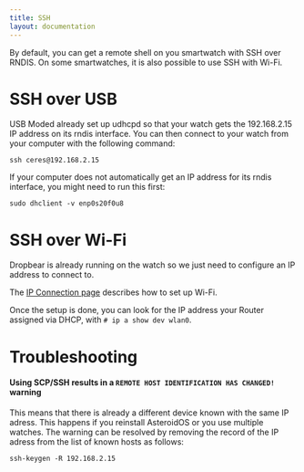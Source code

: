 ```yaml
---
title: SSH
layout: documentation
---
```


<p>By default, you can get a remote shell on you smartwatch with SSH over RNDIS. On some smartwatches, it is also possible to use SSH with Wi-Fi.</p>
<div class="page-header">
  <h1 id="sshoverusb">SSH over USB</h1>
</div>
<p>USB Moded already set up udhcpd so that your watch gets the 192.168.2.15 IP address on its rndis interface. You can then connect to your watch from your computer with the following command:</p>
<pre><code>ssh ceres@192.168.2.15
</code></pre>
<p>If your computer does not automatically get an IP address for its rndis interface, you might need to run this first:</p>
<pre><code>sudo dhclient -v enp0s20f0u8
</code></pre>
<div class="page-header">
  <h1 id="sshoverwifi">SSH over Wi-Fi</h1>
</div>
<p>Dropbear is already running on the watch so we just need to configure an IP address to connect to.</p>
<p>The <a href="{{rel 'wiki/ip-connection'}}">IP Connection page</a> describes how to set up Wi-Fi.</p>
<p>Once the setup is done, you can look for the IP address your Router assigned via DHCP, with <code># ip a show dev wlan0</code>.</p>
<div class="page-header">
  <h1 id="troubleshooting">Troubleshooting</h1>
</div>
<div>
  <h4>Using SCP/SSH results in a <code>REMOTE HOST IDENTIFICATION HAS CHANGED!</code> warning</h4>
  <p>
    This means that there is already a different device known with the same IP adress. This happens if you reinstall
    AsteroidOS or you use multiple watches. The warning can be resolved by removing the record of the IP adress from the
    list of known hosts as follows:
    <pre><code>ssh-keygen -R 192.168.2.15</code></pre>
  </p>
</div>
